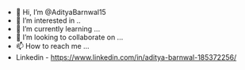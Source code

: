 - 👋 Hi, I’m @AdityaBarnwal15
- 👀 I’m interested in ..
- 🌱 I’m currently learning ...
- 💞️ I’m looking to collaborate on ...
- 📫 How to reach me ...
- Linkedin  -  https://www.linkedin.com/in/aditya-barnwal-185372256/

<!---
AdityaBarnwal15/AdityaBarnwal15 is a ✨ special ✨ repository because its `README.md` (this file) appears on your GitHub profile.
You can click the Preview link to take a look at your changes.
--->
